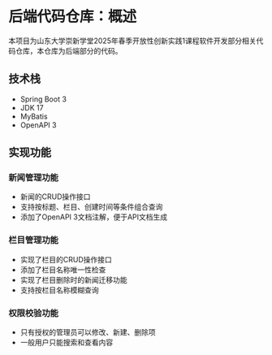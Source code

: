 # 后端代码仓库：概述

本项目为山东大学崇新学堂2025年春季开放性创新实践1课程软件开发部分相关代码仓库，本仓库为后端部分的代码。

## 技术栈

- Spring Boot 3
- JDK 17
- MyBatis
- OpenAPI 3

## 实现功能

### 新闻管理功能

- 新闻的CRUD操作接口
- 支持按标题、栏目、创建时间等条件组合查询
- 添加了OpenAPI 3文档注解，便于API文档生成

### 栏目管理功能

- 实现了栏目的CRUD操作接口
- 添加了栏目名称唯一性检查
- 实现了栏目删除时的新闻迁移功能
- 支持按栏目名称模糊查询

### 权限校验功能

- 只有授权的管理员可以修改、新建、删除项
- 一般用户只能搜索和查看内容